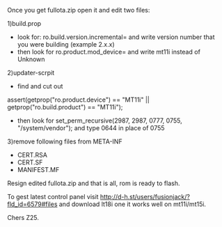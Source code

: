 Once you get fullota.zip open it and edit two files:

1)build.prop
- look for: ro.build.version.incremental= and write version number that you were building (example 2.x.x)
- then look for ro.product.mod_device= and write mt11i instead of Unknown

2)updater-scrpit
- find and cut out

assert(getprop("ro.product.device") == "MT11i" ||
       getprop("ro.build.product") == "MT11i");
- then look for set_perm_recursive(2987, 2987, 0777, 0755, "/system/vendor"); and type 0644 in place of 0755

3)remove following files from META-INF
- CERT.RSA
- CERT.SF
- MANIFEST.MF

Resign edited fullota.zip and that is all, rom is ready to flash.

To gest latest control panel visit http://d-h.st/users/fusionjack/?fld_id=6579#files and download lt18i one it works well on mt11i/mt15i.

Chers Z25.
